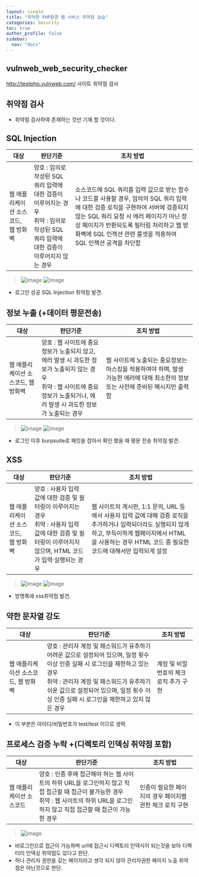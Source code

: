 ```yaml
---
layout: single
title: "취약한 PHP환경 웹 서비스 취약점 실습"
categories: Security
toc: true
author_profile: false
sidebar:
  nav: "docs"
---
```


## vulnweb_web_security_checker
http://testphp.vulnweb.com/ 사이트 취약점 검사

## 취약점 검사
- 취약점 검사하여 존재하는 것만 기재 할 것이다.

## SQL Injection
| 대상 | 판단기준 | 조치 방법 |
|-------|-------|-------|
| 웹 애플리케이션 소스코드, 웹 방화벽  | 양호 : 임의로 작성된 SQL 쿼리 입력에 대한 검증이 이루어지는 경우<br>취약 : 임의로 작성된 SQL 쿼리 입력에 대한 검증이 이루어지지 않는 경우| 소스코드에 SQL 쿼리를 입력 값으로 받는 함수나 코드를 사용할 경우, 임의의 SQL 쿼리 입력에 대한 검증 로직을 구현하여 서버에 검증되지 않는 SQL 쿼리 요청 시 에러 페이지가 아닌 정상 페이지가 반환되도록 필터링 처리하고 웹 방화벽에 SQL 인젝션 관련 룰셋을 적용하여 SQL 인젝션 공격을 차단함 |

> ![image](https://github.com/hanmin0512/vulnweb_web_security_checker/assets/37041208/c710e0d6-23c9-417c-87fe-fa3d2aefb398)
> ![image](https://github.com/hanmin0512/vulnweb_web_security_checker/assets/37041208/2318bc81-5b0f-4316-8825-33f84baa4829)
- 로그인 성공 SQL Injection 취약점 발견.


## 정보 누출 (+데이터 평문전송)
| 대상 | 판단기준 | 조치 방법 |
|-------|-------|-------|
| 웹 애플리케이션 소스코드, 웹 방화벽  | 양호 : 웹 사이트에 중요정보가 노출되지 않고, 에러 발생 시 과도한 정보가 노출되지 않는 경우<br>취약 : 웹 사이트에 중요정보가 노출되거나, 에러 발생 시 과도한 정보가 노출되는 경우| 웹 사이트에 노출되는 중요정보는 마스킹을 적용하여야 하며, 발생 가능한 에러에 대해 최소한의 정보 또는 사전에 준비된 메시지만 출력함 |
> ![image](https://github.com/hanmin0512/vulnweb_web_security_checker/assets/37041208/b689b974-7797-4feb-89c6-dcab5a1c2f56)
> ![image](https://github.com/hanmin0512/vulnweb_web_security_checker/assets/37041208/041d5718-8580-4b88-bf14-0b6b484cc6e2)
- 로그인 이후 burpsuite로 패킷을 잡아서 확인 했을 때 평문 전송 취약점 발견.

## XSS
| 대상 | 판단기준 | 조치 방법 |
|-------|-------|-------|
| 웹 애플리케이션 소스코드, 웹 방화벽  | 양호 : 사용자 입력 값에 대한 검증 및 필터링이 이루어지는 경우<br>취약 : 사용자 입력 값에 대한 검증 및 필터링이 이루어지지 않으며, HTML 코드가 입력·실행되는 경우| 웹 사이트의 게시판, 1:1 문의, URL 등에서 사용자 입력 값에 대해 검증 로직을 추가하거나 입력되더라도 실행되지 않게 하고, 부득이하게 웹페이지에서 HTML을 사용하는 경우 HTML 코드 중 필요한 코드에 대해서만 입력되게 설정 |

> ![image](https://github.com/hanmin0512/vulnweb_web_security_checker/assets/37041208/120e0b90-4d30-4c0a-8057-738a61959e04)
> ![image](https://github.com/hanmin0512/vulnweb_web_security_checker/assets/37041208/64b81297-ef4c-4760-8465-0ee9f3064546)
- 방명록에 xss취약점 발견.

## 약한 문자열 강도
| 대상 | 판단기준 | 조치 방법 |
|-------|-------|-------|
| 웹 애플리케이션 소스코드, 웹 방화벽  |양호 : 관리자 계정 및 패스워드가 유추하기 어려운 값으로 설정되어 있으며, 일정 횟수 이상 인증 실패 시 로그인을 제한하고 있는 경우<br>취약 : 관리자 계정 및 패스워드가 유추하기 쉬운 값으로 설정되어 있으며, 일정 횟수 이상 인증 실패 시 로그인을 제한하고 있지 않은 경우| 계정 및 비밀번호의 체크 로직 추가 구현 |

- 이 부분은 아이디/비밀번호가 test/test 이므로 생략.

## 프로세스 검증 누락 +(디렉토리 인덱싱 취약점 포함)
| 대상 | 판단기준 | 조치 방법 |
|-------|-------|-------|
| 웹 애플리케이션 소스코드 |양호 : 인증 후에 접근해야 하는 웹 사이트의 하위 URL을 로그인하지 않고 직접 접근할 때 접근이 불가능한 경우<br>취약 : 웹 사이트의 하위 URL을 로그인하지 않고 직접 접근할 때 접근이 가능한 경우 | 인증이 필요한 페이지의 경우 페이지별 권한 체크 로직 구현 |

> ![image](https://github.com/hanmin0512/vulnweb_web_security_checker/assets/37041208/06b0cdc7-e96c-4b53-b1ba-976dd91908d7)
- 비로그인으로 접근이 가능하며 url에 접근시 디렉토리 인덱식이 되는것을 보아 디렉터리 인덱싱 취약점도 있다고 판단.
- 허나 관리자 권한을 갖는 페이지라고 생각 되지 않아 관리자권한 페이지 노출 취약점은 아닌것으로 판단.




